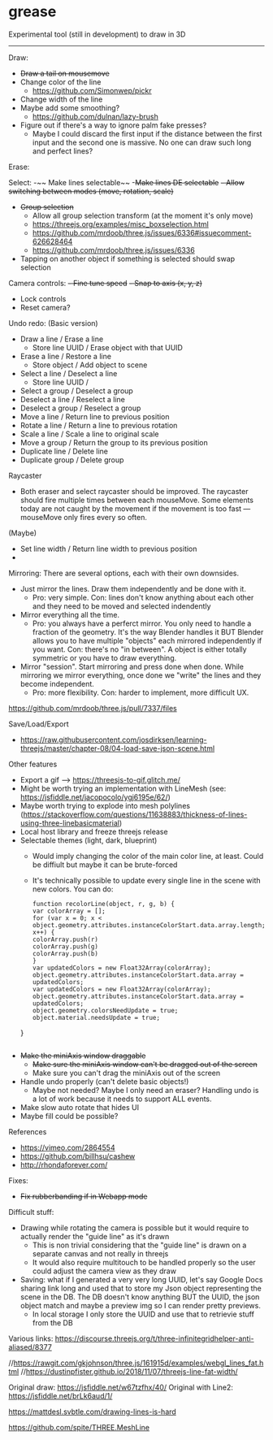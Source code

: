 # grease
 Experimental tool (still in development) to draw in 3D

---
Draw:
- ~~Draw a tail on mousemove~~
- Change color of the line
    - https://github.com/Simonwep/pickr
- Change width of the line
- Maybe add some smoothing?
  - https://github.com/dulnan/lazy-brush
- Figure out if there's a way to ignore palm fake presses? 
  - Maybe I could discard the first input if the distance between the first input and the second one is massive. No one can draw such long and perfect lines?

Erase:

Select:
-~~ Make lines selectable~~
-~~Make lines DE selectable~~
~~- Allow switching between modes (move, rotation, scale)~~
- ~~Group selection~~
  - Allow all group selection transform (at the moment it's only move)
  - https://threejs.org/examples/misc_boxselection.html
  - https://github.com/mrdoob/three.js/issues/6336#issuecomment-626628464
  - https://github.com/mrdoob/three.js/issues/6336
- Tapping on another object if something is selected should swap selection

Camera controls:
~~- Fine tune speed~~
~~- Snap to axis (x, y, z)~~
- Lock controls
- Reset camera?

Undo redo:
(Basic version)
- Draw a line / Erase a line
  - Store line UUID / Erase object with that UUID
- Erase a line / Restore a line
  - Store object / Add object to scene
- Select a line / Deselect a line
  - Store line UUID /  
- Select a group / Deselect a group
- Deselect a line / Reselect a line
- Deselect a group / Reselect a group
- Move a line / Return line to previous position
- Rotate a line / Return a line to previous rotation
- Scale a line / Scale a line to original scale
- Move a group / Return the group to its previous position
- Duplicate line / Delete line
- Duplicate group / Delete group

Raycaster
- Both eraser and select raycaster should be improved. The raycaster should fire multiple times between each mouseMove. Some elements today are not caught by the movement if the movement is too fast — mouseMove only fires every so often. 

(Maybe)
- Set line width / Return line width to previous position
- 

Mirroring:
There are several options, each with their own downsides.
- Just mirror the lines. Draw them independently and be done with it.
  - Pro: very simple. Con: lines don't know anything about each other and they need to be moved and selected indendently
- Mirror everything all the time.
  - Pro: you always have a perferct mirror. You only need to handle a fraction of the geometry. It's the way Blender handles it BUT Blender allows you to have multiple "objects" each mirrored independently if you want. Con: there's no "in between". A object is either totally symmetric or you have to draw everything.
- Mirror "session". Start mirroring and press done when done. While mirroring we mirror everything, once done we "write" the lines and they become independent.
  - Pro: more flexibility. Con: harder to implement, more difficult UX.

https://github.com/mrdoob/three.js/pull/7337/files

Save/Load/Export
- https://raw.githubusercontent.com/josdirksen/learning-threejs/master/chapter-08/04-load-save-json-scene.html

Other features
- Export a gif --> https://threesjs-to-gif.glitch.me/
- Might be worth trying an implementation with LineMesh (see: https://jsfiddle.net/jacopocolo/ygj6195e/62/)
- Maybe worth trying to explode into mesh polylines (https://stackoverflow.com/questions/11638883/thickness-of-lines-using-three-linebasicmaterial)
- Local host library and freeze threejs release
- Selectable themes (light, dark, blueprint)
    - Would imply changing the color of the main color line, at least. Could be diffiult but maybe it can be brute-forced
    - It's technically possible to update every single line in the scene with new colors. You can do:

      ````
      function recolorLine(object, r, g, b) {
      var colorArray = [];
      for (var x = 0; x < object.geometry.attributes.instanceColorStart.data.array.length; x++) {
      colorArray.push(r)
      colorArray.push(g)
      colorArray.push(b)
      }
      var updatedColors = new Float32Array(colorArray);
      object.geometry.attributes.instanceColorStart.data.array = updatedColors;
      var updatedColors = new Float32Array(colorArray);
      object.geometry.attributes.instanceColorStart.data.array = updatedColors;
      object.geometry.colorsNeedUpdate = true;
      object.material.needsUpdate = true;
    }
    ````
- ~~Make the miniAxis window draggable~~
  - ~~Make sure the miniAxis window can't be dragged out of the screen~~
  - Make sure you can't drag the miniAxis out of the screen 
- Handle undo properly (can't delete basic objects!)
  - Maybe not needed? Maybe I only need an eraser? Handling undo is a lot of work because it needs to support ALL events.
- Make slow auto rotate that hides UI
- Maybe fill could be possible? 

References
- https://vimeo.com/2864554
- https://github.com/billhsu/cashew
- http://rhondaforever.com/

Fixes:
- ~~Fix rubberbanding if in Webapp mode~~

Difficult stuff:
- Drawing while rotating the camera is possible but it would require to actually render the "guide line" as it's drawn
  - This is non trivial considering that the "guide line" is drawn on a separate canvas and not really in threejs
  - It would also require multitouch to be handled properly so the user could adjust the camera view as they draw
- Saving: what if I generated a very very long UUID, let's say Google Docs sharing link long and used that to store my Json object representing the scene in the DB. The DB doesn't know anything BUT the UUID, the json object match and maybe a preview img so I can render pretty previews.
  - In local storage I only store the UUID and use that to retrievie stuff from the DB
 

Various links:
https://discourse.threejs.org/t/three-infinitegridhelper-anti-aliased/8377

//https://rawgit.com/gkjohnson/three.js/161915d/examples/webgl_lines_fat.html
//https://dustinpfister.github.io/2018/11/07/threejs-line-fat-width/

Original draw: https://jsfiddle.net/w67tzfhx/40/
Original with Line2: https://jsfiddle.net/brLk6aud/1/

https://mattdesl.svbtle.com/drawing-lines-is-hard

https://github.com/spite/THREE.MeshLine
